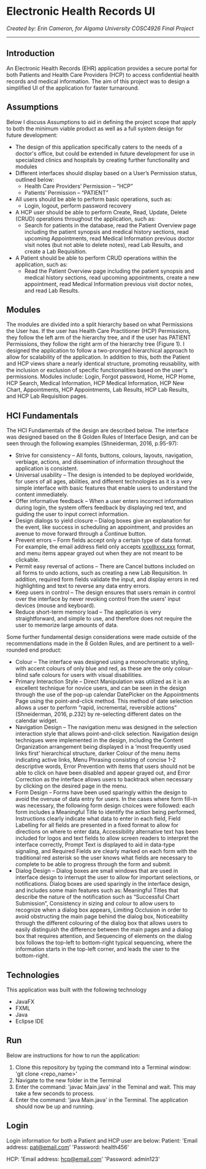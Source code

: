 # Electronic Health Records UI

*Created by: Erin Cameron, for Algoma University COSC4926 Final Project*

---



## Introduction
An Electronic Health Records (EHR) application provides a secure portal for both Patients and Health Care Providers (HCP) to access confidential health records and medical information. The aim of this project was to design a simplified UI of the application for faster turnaround. 

## Assumptions
Below I discuss Assumptions to aid in defining the project scope that apply to both the minimum viable product as well as a full system design for future development:
* The design of this application specifically caters to the needs of a doctor's office, but could be extended in future development for use in specialized clinics and hospitals by creating further functionality and modules
* Different interfaces should display based on a User’s Permission status, outlined below:
  * Health Care Providers’ Permission – “HCP”
  * Patients’ Permission – “PATIENT”
* All users should be able to perform basic operations, such as:
  * Login, logout, perform password recovery
* A HCP user should be able to perform Create, Read, Update, Delete (CRUD) operations throughout the application, such as:
  * Search for patients in the database, read the Patient Overview page including the patient synopsis and medical history sections, read upcoming Appointments, read Medical Information previous doctor visit notes (but not able to delete notes), read Lab Results, and create a Lab Requisition.
* A Patient should be able to perform CRUD operations within the application, such as:
  * Read the Patient Overview page including the patient synopsis and medical history sections, read upcoming appointments, create a new appointment, read Medical Information previous visit doctor notes, and read Lab Results.

## Modules
The modules are divided into a split hierarchy based on what Permissions the User has. If the user has Health Care Practitioner (HCP) Permissions, they follow the left arm of the hierarchy tree, and if the user has PATIENT Permissions, they follow the right arm of the hierarchy tree (Figure 1). I designed the application to follow a two-pronged hierarchical approach to allow for scalability of the application. In addition to this, both the Patient and HCP views share a nearly identical structure, promoting reusability, with the inclusion or exclusion of specific functionalities based on the user's permissions. Modules include: Login, Forgot password, Home, HCP Home, HCP Search, Medical Information, HCP Medical Information, HCP New Chart, Appointments, HCP Appointments, Lab Results, HCP Lab Results, and HCP Lab Requisition pages.

## HCI Fundamentals
The HCI Fundamentals of the design are described below. The interface was designed based on the 8 Golden Rules of Interface Design, and can be seen through the following examples (Shneiderman, 2016, p.95-97):
* Strive for consistency – All fonts, buttons, colours, layouts, navigation, verbiage, actions, and dissemination of information throughout the application is consistent.
* Universal usability – The design is intended to be deployed worldwide, for users of all ages, abilities, and different technologies as it is a very simple interface with basic features that enable users to understand the content immediately.
* Offer informative feedback – When a user enters incorrect information during login, the system offers feedback by displaying red text, and guiding the user to input correct information.
* Design dialogs to yield closure – Dialog boxes give an explanation for the event, like success in scheduling an appointment, and provides an avenue to move forward through a Continue button.
* Prevent errors – Form fields accept only a certain type of data format. For example, the email address field only accepts xxx@xxx.xxx format, and menu items appear grayed out when they are not meant to be clickable.
* Permit easy reversal of actions – There are Cancel buttons included on all forms to undo actions, such as creating a new Lab Requisition. In addition, required form fields validate the input, and display errors in red highlighting and text to reverse any data entry errors.
* Keep users in control – The design ensures that users remain in control over the interface by never revoking control from the users' input devices (mouse and keyboard).
* Reduce short-term memory load – The application is very straightforward, and simple to use, and therefore does not require the user to memorize large amounts of data.

Some further fundamental design considerations were made outside of the recommendations made in the 8 Golden Rules, and are pertinent to a well-rounded end product:
* Colour – The interface was designed using a monochromatic styling, with accent colours of only blue and red, as these are the only colour-blind safe colours for users with visual disabilities.
* Primary Interaction Style – Direct Manipulation was utilized as it is an excellent technique for novice users, and can be seen in the design through the use of the pop-up calendar DatePicker on the Appointments Page using the point-and-click method. This method of date selection allows a user to perform “rapid, incremental, reversible actions” (Shneiderman, 2016, p.232) by re-selecting different dates on the calendar widget. 
* Navigation Design – The navigation menu was designed in the selection interaction style that allows point-and-click selection. Navigation design techniques were implemented in the design, including the Content Organization arrangement being displayed in a ‘most frequently used links first’ hierarchical structure, darker Colour of the menu items indicating active links, Menu Phrasing consisting of concise 1-2 descriptive words, Error Prevention with items that users should not be able to click on have been disabled and appear grayed out, and Error Correction as the interface allows users to backtrack when necessary by clicking on the desired page in the menu.
* Form Design – Forms have been used sparingly within the design to avoid the overuse of data entry for users. In the cases where form fill-in was necessary, the following form design choices were followed: each form includes a Meaningful Title to identify the action being performed, Instructions clearly indicate what data to enter in each field, Field Labelling for all fields are presented in a fixed format to allow for directions on where to enter data, Accessibility alternative text has been included for logos and text fields to allow screen readers to interpret the interface correctly, Prompt Text is displayed to aid in data-type signaling, and Required Fields are clearly marked on each form with the traditional red asterisk so the user knows what fields are necessary to complete to be able to progress through the form and submit.
* Dialog Design – Dialog boxes are small windows that are used in interface design to interrupt the user to allow for important selections, or notifications. Dialog boxes are used sparingly in the interface design, and includes some main features such as: Meaningful Titles that describe the nature of the notification such as “Successful Chart Submission”, Consistency in sizing and colour to allow users to recognize when a dialog box appears, Limiting Occlusion in order to avoid obstructing the main page behind the dialog box, Noticeability through the different colouring of the dialog box that allows users to easily distinguish the difference between the main pages and a dialog box that requires attention, and Sequencing of elements on the dialog box follows the top-left to bottom-right typical sequencing, where the information starts in the top-left corner, and leads the user to the bottom-right.

## Technologies
This application was built with the following technology
* JavaFX
* FXML
* Java
* Eclipse IDE

## Run
Below are instructions for how to run the application:
1. Clone this repository by typing the command into a Terminal window: 'git clone <repo_name>'
2. Navigate to the new folder in the Terminal
3. Enter the command: 'javac Main.java' in the Teminal and wait. This may take a few seconds to process.
4. Enter the command: 'java Main.java' in the Terminal. The application should now be up and running.

## Login
Login information for both a Patient and HCP user are below:
Patient:
'Email address: pat@email.com'
'Password: health456'

HCP:
'Email address: hcp@email.com'
'Password: admin123'
